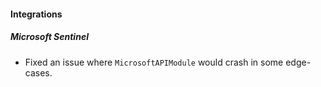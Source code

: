 
#### Integrations
##### Microsoft Sentinel
- Fixed an issue where `MicrosoftAPIModule` would crash in some edge-cases.
